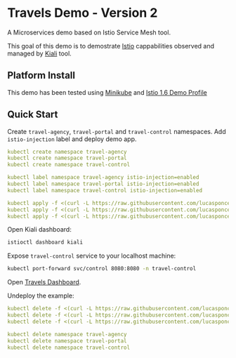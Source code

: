 # Travels Demo - Version 2
A Microservices demo based on Istio Service Mesh tool. 

This goal of this demo is to demostrate [Istio](https:/istio.io/) cappabilities observed and managed by [Kiali](https://kiali.io) tool.

## Platform Install

This demo has been tested using [Minikube](https://istio.io/latest/docs/setup/platform-setup/minikube/) and [Istio 1.6 Demo Profile](https://istio.io/latest/docs/setup/install/istioctl/#install-a-different-profile)

## Quick Start

Create `travel-agency`, `travel-portal` and `travel-control` namespaces. Add `istio-injection` label and deploy demo app. 

```yaml
kubectl create namespace travel-agency
kubectl create namespace travel-portal
kubectl create namespace travel-control

kubectl label namespace travel-agency istio-injection=enabled
kubectl label namespace travel-portal istio-injection=enabled
kubectl label namespace travel-control istio-injection=enabled

kubectl apply -f <(curl -L https://raw.githubusercontent.com/lucasponce/travel-comparison-demo/v2/travel_agency.yaml) -n travel-agency
kubectl apply -f <(curl -L https://raw.githubusercontent.com/lucasponce/travel-comparison-demo/v2/travel_portal.yaml) -n travel-portal
kubectl apply -f <(curl -L https://raw.githubusercontent.com/lucasponce/travel-comparison-demo/v2/travel_control.yaml) -n travel-control
```

Open Kiali dashboard:

```bash
istioctl dashboard kiali
```

Expose `travel-control` service to your localhost machine:

```bash
kubectl port-forward svc/control 8080:8080 -n travel-control
```

Open [Travels Dashboard](http://localhost:8080).

Undeploy the example:
```yaml
kubectl delete -f <(curl -L https://raw.githubusercontent.com/lucasponce/travel-comparison-demo/v2/travel_agency.yaml) -n travel-agency
kubectl delete -f <(curl -L https://raw.githubusercontent.com/lucasponce/travel-comparison-demo/v2/travel_portal.yaml) -n travel-portal
kubectl delete -f <(curl -L https://raw.githubusercontent.com/lucasponce/travel-comparison-demo/v2/travel_control.yaml) -n travel-control

kubectl delete namespace travel-agency
kubectl delete namespace travel-portal
kubectl delete namespace travel-control
```

